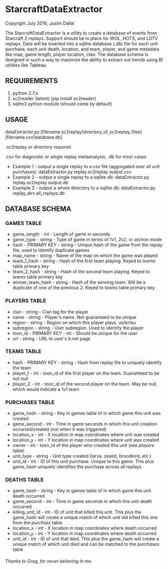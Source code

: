 # StarcraftDataExtractor #
Copyright July 2016, Justin Dallal

The StarcraftDataExtractor is a utility to create a database of events from Starcraft 2 replays.  Support should be in place for WOL, HOTS, and LOTV replays.  Data will be inserted into a sqllite database (.db) file for each unit purchase, each unit death, location, and team, player, and game metadata like map, game length, player location, clan.  The database schema is designed in such a way to maximize the ability to extract out trends using BI utilities like Tableau.

## REQUIREMENTS
1.  python 2.7.x
2.  sc2reader (latest) (pip install sc2reader)
3.  sqlite3 python module (should come by default)

## USAGE
dataExtractor.py [filename.sc2replay|directory_of_sc2replay_files] [filename.csv|database.db]

  .sc2replay or directory required
  
  .csv for diagnostic or single replay metaanalysis, .db for most cases
  
  * Example 1 - output a single replay to a csv file (aggregated over all unit purchases): dataExtractor.py replay.sc2replay output.csv
  * Example 2 - output a single replay to a sqllite db: dataExtractor.py replay.sc2replay output.db
  * Example 3 - output a whole directory to a sqllite db: dataExtractor.py replay_dirs all_replays.db

## DATABASE SCHEMA
### GAMES TABLE
* game_length - int - Length of game in seconds
* game_type - string - Type of game in terms of 1v1, 2v2, or archon mode
* hash - PRIMARY KEY - string - Unique hash of the game from the replay file, used to identify duplicate games
* map_name - string - Name of the map on which the game was played
* team_1_hash - string - Hash of the first team playing.  Keyed to *teams* table primary key
* team_2_hash - string - Hash of the second team playing.  Keyed to *teams* table primary key
* winner_team_hash - string - Hash of the winning team.  Will be a duplicate of one of the previous 2.  Keyed to *teams* table primary key


### PLAYERS TABLE
* clan - string - Clan tag for the player
* name - string - Player's name.  Not guaranteed to be unique
* region - string - Region on which this player plays.  us/kr/eu
* subregion - string - User subregion.  Used to identify the player
* toon_id - PRIMARY KEY - int - Should be unique for the user
* url - string - URL to user's b.net page

### TEAMS TABLE
* hash - PRIMARY KEY - string - Hash from replay file to uniquely identify the team
* player_1 - int - toon_id of the first player on the team.  Guaranteed to be not null
* player_2 - int - toon_id of the second player on the team.  May be null, which would indicate a 1v1 team

### PURCHASES TABLE
* game_hash - string - Key in games table of in which game this unit was created
* game_second - int - Time in game seconds in which this unit creation occurred/created (not when it was triggered)
* location_x - int - X location in map coordinates where unit was created
* location_y - int - Y location in map coordinates where unit was created
* owner - int - toon_id of the player who created this unit (see *players* table)
* unit_type - string - Unit type created (larva, zealot, broodlord, etc.)
* unit_id - int - ID of this unit purchase.  Unique to this game.  This plus game_hash uniquely identifies the purchase across all replays

### DEATHS TABLE
* game_hash - string - Key in games table of in which game this unit death occurred
* game_second - int - Time in game seconds in which this unit death occurred
* killing_unit_id - int - ID of unit that killed this unit.  This plus the game_hash will create a unique match of which unit did killed this one from the *purchses* table
* location_x - int - X location in map coordinates where death occurred
* location_y - int - Y location in map coordinates where death occurred
* unit_id - int - ID of unit that died.  This plus the game_hash will create a unique match of which unit died and can be matched to the *purchases* table

###### Thanks to Greg, for never believing in me.
